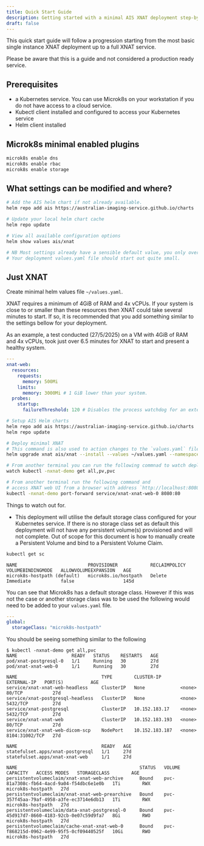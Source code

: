 ```yaml
---
title: Quick Start Guide
description: Getting started with a minimal AIS XNAT deployment step-by-step
draft: false
---
```


This quick start guide will follow a progression starting from the most basic single instance XNAT deployment
up to a full XNAT service.

Please be aware that this is a guide and not considered a production ready service.

## Prerequisites

* a Kubernetes service. You can use Microk8s on your workstation if you do not have access to a cloud service.
* Kubectl client installed and configured to access your Kubernetes service
* Helm client installed

## Microk8s minimal enabled plugins

```bash
microk8s enable dns
microk8s enable rbac
microk8s enable storage
```

## What settings can be modified and where?

```bash
# Add the AIS helm chart if not already available.
helm repo add ais https://australian-imaging-service.github.io/charts

# Update your local helm chart cache
helm repo update

# View all available configuration options
helm show values ais/xnat

# NB Most settings already have a sensible default value, you only override if required.
# Your deployment values.yaml file should start out quite small.
```

## Just XNAT

Create minimal helm values file `~/values.yaml`.

XNAT requires a minimum of 4GiB of RAM and 4x vCPUs. If your system is close to or smaller than these resources
then XNAT could take several minutes to start. If so, it is recommended that you add something similar to the settings
bellow for your deployment.

As an example, a test conducted (27/5/2025) on a VM with 4GiB of RAM and 4x vCPUs, took just over 6.5 minutes
for XNAT to start and present a healthy system.

```yaml
---
xnat-web:
  resources:
    requests:
      memory: 500Mi
    limits:
      memory: 3000Mi # 1 GiB lower than your system.
  probes:
    startup:
      failureThreshold: 120 # Disables the process watchdog for an extended period of time.
```

```bash
# Setup AIS Helm charts
helm repo add ais https://australian-imaging-service.github.io/charts
helm repo update

# Deploy minimal XNAT
# This command is also used to action changes to the `values.yaml` file
helm upgrade xnat ais/xnat --install --values ~/values.yaml --namespace xnat-demo --create-namespace

# From another terminal you can run the following commnad to watch deployment of resources
watch kubectl -nxnat-demo get all,pv,pvc

# From another terminal run the following command and
# access XNAT web UI from a browser with address `http://localhost:8080`
kubectl -nxnat-demo port-forward service/xnat-xnat-web-0 8080:80
```

Things to watch out for.
* This deployment will utilise the default storage class configured for your Kubernetes service.
  If there is no storage class set as default this deployment will not have any persistent volume(s)
  provisioned and will not complete.
  Out of scope for this document is how to manually create a Persistent Volume and bind to a Persistent Volume Claim.

```bash
kubectl get sc
```
```
NAME                          PROVISIONER            RECLAIMPOLICY   VOLUMEBINDINGMODE   ALLOWVOLUMEEXPANSION   AGE
microk8s-hostpath (default)   microk8s.io/hostpath   Delete          Immediate           false                  145d
```
You can see that Microk8s has a default storage class. However if this was not the case or another storage class was to be used the following would need to be added to your `values.yaml` file.

```yaml
---
global:
  storageClass: "microk8s-hostpath"
```

You should be seeing something similar to the following

```
$ kubectl -nxnat-demo get all,pvc
NAME                    READY   STATUS    RESTARTS   AGE
pod/xnat-postgresql-0   1/1     Running   30         27d
pod/xnat-xnat-web-0     1/1     Running   30         27d

NAME                               TYPE        CLUSTER-IP       EXTERNAL-IP   PORT(S)          AGE
service/xnat-xnat-web-headless     ClusterIP   None             <none>        80/TCP           27d
service/xnat-postgresql-headless   ClusterIP   None             <none>        5432/TCP         27d
service/xnat-postgresql            ClusterIP   10.152.183.17    <none>        5432/TCP         27d
service/xnat-xnat-web              ClusterIP   10.152.183.193   <none>        80/TCP           27d
service/xnat-xnat-web-dicom-scp    NodePort    10.152.183.187   <none>        8104:31002/TCP   27d

NAME                               READY   AGE
statefulset.apps/xnat-postgresql   1/1     27d
statefulset.apps/xnat-xnat-web     1/1     27d

NAME                                             STATUS   VOLUME                                     CAPACITY   ACCESS MODES   STORAGECLASS        AGE
persistentvolumeclaim/xnat-xnat-web-archive      Bound    pvc-81a7308c-fb64-4acd-9a04-f54dbc6e1e0b   1Ti        RWX            microk8s-hostpath   27d
persistentvolumeclaim/xnat-xnat-web-prearchive   Bound    pvc-357f45aa-79af-4958-a3fe-ec3714e6db13   1Ti        RWX            microk8s-hostpath   27d
persistentvolumeclaim/data-xnat-postgresql-0     Bound    pvc-45d917d7-8660-4183-92cb-0e07c59d9fa7   8Gi        RWO            microk8s-hostpath   27d
persistentvolumeclaim/cache-xnat-xnat-web-0      Bound    pvc-f868215d-0962-4e99-95f5-0cf09440525f   10Gi       RWO            microk8s-hostpath   27d
```
